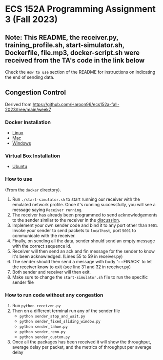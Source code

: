 #  ECS 152A Programming Assignment 3 (Fall 2023)

## Note: This README, the receiver.py, training_profile.sh, start-simulator.sh, Dockerfile, file.mp3, docker-script.sh were received from the TA's code in the link below 
Check the `How to use` section of the README for instructions on indicating the end of sending data.

## Congestion Control
Derived from https://github.com/Haroon96/ecs152a-fall-2023/tree/main/week7
### Docker Installation
* [Linux](https://docs.docker.com/engine/install/ubuntu/)
* [Mac](https://docs.docker.com/desktop/install/mac-install/)
* [Windows](https://docs.docker.com/desktop/install/windows-install/)

### Virtual Box Installation 
* [Ubuntu](docker/VirtualBox%20Ubuntu%2020.04%20LTS%20Setup.pdf)

### How to use
(From the `docker` directory).
1. Run `./start-simulator.sh` to start running our receiver with the emulated network profile. Once it's running successfully, you will see a message saying `Receiver running`. 
2. The receiver has already been programmed to send acknowledgements to the sender similar to the receiver in the [discussion](https://github.com/Haroon96/ecs152a-fall-2023/blob/main/week7/docker/receiver.py).
3. Implement your own sender code and bind it to any port other than `5001`. Invoke your sender to send packets to `localhost`, port `5001` to communicate with the receiver.
4. Finally, on sending all the data, sender should send an empty message with the correct sequence id.
5. Receiver will then send an ack and fin message for the sender to know it's been acknowledged. (Lines 55 to 59 in receiver.py)
6. The sender should then send a message with body '==FINACK' to let the receiver know to exit (see line 31 and 32 in receiver.py)
7. Both sender and receiver will then exit.
8. Make sure to change the `start-simulator.sh` file to run the specific sender file


### How to run code without any congestion
1. Run ```python receiver.py```
2. Then on a different terminal run any of the sender file
    * ```python sender_stop_and_wait.py```
    * ```python sender_fixed_sliding_window.py```
    * ```python sender_tahoe.py```
    * ```python sender_reno.py```
    * ```python sender_custom.py```
3. Once all the packages has been received it will show the throughput, average delay per packet, and the metrics of throughput per average delay